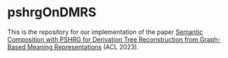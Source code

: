 # pshrgOnDMRS
This is the repository for our implementation of the paper [Semantic Composition with PSHRG for Derivation Tree Reconstruction from Graph-Based Meaning Representations](https://aclanthology.org/2022.acl-long.372/) (ACL 2023).

